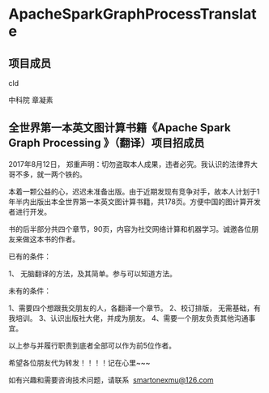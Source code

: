 # ApacheSparkGraphProcessTranslate

## 项目成员

cld

中科院  章凝素

## **全世界第一本英文图计算书籍《Apache Spark Graph Processing 》（翻译）项目招成员**

2017年8月12日， 郑重声明：切勿盗取本人成果，违者必究。我认识的法律界大哥不多，就一两个铁的。

本着一颗公益的心，迟迟未准备出版。由于近期发现有竞争对手，故本人计划于1年半内出版出本全世界第一本英文图计算书籍，共178页。方便中国的图计算开发者进行开发。

书的后半部分共四个章节，90页，内容为社交网络计算和机器学习。诚邀各位朋友来做这本书的作者。

已有的条件：

  1、 无脑翻译的方法，及其简单。参与可以知道方法。
  
  
 未有的条件：
  
   1、需要四个想跟我交朋友的人，各翻译一个章节。
   2、校订排版， 无需基础，有我培训。
   3、认识出版社大佬，并成为朋友。
   4、需要一个朋友负责其他沟通事宜。
   
   
  以上参与并履行职责到底者全部可以作为前5位作者。
  
  
  希望各位朋友代为转发！！！！记在心里~~~

如有兴趣和需要咨询技术问题，请联系  smartonexmu@126.com

